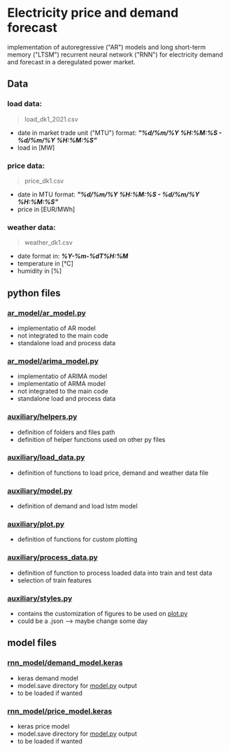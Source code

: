 # Electricity price and demand forecast
implementation of autoregressive ("AR") models and long short-term memory ("LTSM") recurrent neural network ("RNN") for electricity demand and forecast in a deregulated power market.

## Data
### load data:
> load_dk1_2021.csv
- date in market trade unit ("MTU") format: **_"%d/%m/%Y %H:%M:%S - %d/%m/%Y %H:%M:%S"_**
- load in [MW] 

### price data:
> price_dk1.csv
- date in MTU format: **_"%d/%m/%Y %H:%M:%S - %d/%m/%Y %H:%M:%S"_**
- price in [EUR/MWh] 

### weather data:
> weather_dk1.csv
- date format in: **_%Y-%m-%dT%H:%M_**
- temperature in [&deg;C] 
- humidity in [%]

## python files

### [ar_model/ar_model.py](ar_model/ar_model.py)
- implementatio of AR model
- not integrated to the main code
- standalone load and process data

### [ar_model/arima_model.py](ar_model/arima_model.py)
- implementatio of ARIMA model
- implementatio of ARMA model
- not integrated to the main code
- standalone load and process data

### [auxiliary/helpers.py](auxiliary/helpers.py)
- definition of folders and files path
- definition of helper functions used on other py files

### [auxiliary/load_data.py](auxiliary/load_data.py)
- definition of functions to load price, demand and weather data file

### [auxiliary/model.py](auxiliary/model.py)
- definition of demand and load lstm model

### [auxiliary/plot.py](auxiliary/plot.py)
- definition of functions for custom plotting

### [auxiliary/process_data.py](auxiliary/process_data.py)
- definition of function to process loaded data into train and test data
- selection of train features 

### [auxiliary/styles.py](auxiliary/styles.py)
- contains the customization of figures to be used on [plot.py](auxiliary/plot.py)
- could be a .json --> maybe change some day

## model files
### [rnn_model/demand_model.keras](rnn_model/demand_model.keras)
- keras demand model
- model.save directory for [model.py](auxiliary/model.py) output
- to be loaded if wanted

### [rnn_model/price_model.keras](rnn_model/price_model.keras)
- keras price model
- model.save directory for [model.py](auxiliary/model.py) output
- to be loaded if wanted